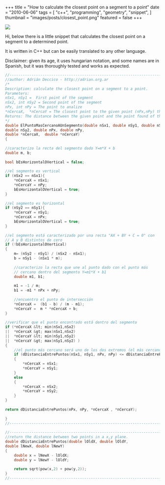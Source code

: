 +++
title = "How to calculate the closest point on a segment to a point"
date = "2010-06-06"
tags = [
    "c++",
    "programming",
    "geometry",
    "snippet",
]
thumbnail = "images/posts/closest_point.png"
featured = false
+++

![](/images/posts/closest_point.png "")

Hi, below there is a little snippet that calculates the closest point on a segment to a determined point. 

It is written in C++ but can be easily translated to any other language. 

Disclaimer: given its age, it uses hungarian notation, and some names are in Spanish, but it was thoroughly
tested and works as expected. 

```c++
//--------------------------------------------------------------------------------------------------------
//author: Adrián Deccico - http://adrian.org.ar
/*
Description: calculate the closest point on a segment to a point.
Parameters:
nSx1, nSy1 =  First point of the segment
nSx2, int nSy2 = Second point of the segment
nPx, int nPy = The point to analize
*nCercaX,  *nCercaY = The closest point to the given point (nPx,nPy) that belongs to the segment
Returns: The distance between the given point and the point found of the segment
*/
double ElPuntoMasCercanoAUnSegmento(double nSx1, double nSy1, double nSx2,
double nSy2, double nPx, double nPy,
double *nCercaX,  double *nCercaY)
{
 
//caracterizo la recta del segmento dado Y=m*X + b
double m, b;
 
bool bEsHorizontalOVertical = false;
 
//el segmento es vertical
if (nSx2 == nSx1){
    *nCercaX = nSx1;
    *nCercaY = nPy;
    bEsHorizontalOVertical = true;
}
 
//el segmento es horizontal
if (nSy2 == nSy1){
    *nCercaY = nSy1;
    *nCercaX = nPx;
    bEsHorizontalOVertical = true;
}
 
//el segmento está caracterizado por una recta "AX + BY + C = 0" con
// A y B distintos de cero
if (!bEsHorizontalOVertical)
{
    m= (nSy2 - nSy1) / (nSx2 - nSx1);
    b = nSy1 - (nSx1 * m);
 
    //caracterizo la recta que une al punto dado con el punto más
    // cercano dentro del segmento Y=m1*X + b1
    double m1, b1;
 
    m1 = -1 / m;
    b1 = -m1 * nPx + nPy;
 
    //encuentro el punto de intersección
    *nCercaX =  (b1 - b) / (m - m1);
    *nCercaY =  m * *nCercaX + b;
}
 
//verificar que el punto encontrado está dentro del segmento
if (*nCercaX &lt; min(nSx1,nSx2)
||  *nCercaX &gt; max(nSx1,nSx2)
||  *nCercaY &lt; min(nSy1,nSy2)
||  *nCercaY &gt; max(nSy1,nSy2) )
{
    //el punto más cercano será uno de los dos extremos (el más cercano al punto)
    if (dDistanciaEntrePuntos(nSx1, nSy1, nPx, nPy) <= dDistanciaEntrePuntos(nSx2, nSy2, nPx, nPy))
    {
        *nCercaX = nSx1;
        *nCercaY = nSy1;
    }
    else
    {
        *nCercaX = nSx2;
        *nCercaY = nSy2;
    }
}
 
return dDistanciaEntrePuntos(nPx, nPy, *nCercaX , *nCercaY);
 
}
//--------------------------------------------------------------------------------------------
 
//------------------------------------------------------------------------
//return the distance between two points in a x,y plane.
double dDistanciaEntrePuntos(double lOldX, double lOldY,
double lNewX, double lNewY)
{
    double x = lNewX - lOldX;
    double y = lNewY - lOldY;
 
    return sqrt(pow(x,2) + pow(y,2));
}
//------------------------------------------------------------------------
```
